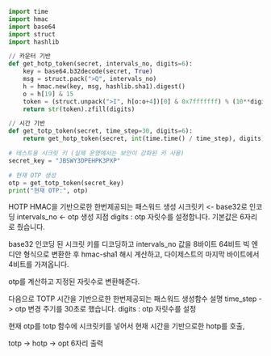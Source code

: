 ```python
import time
import hmac
import base64
import struct
import hashlib

// 카운터 기반
def get_hotp_token(secret, intervals_no, digits=6):
    key = base64.b32decode(secret, True)
    msg = struct.pack(">Q", intervals_no)
    h = hmac.new(key, msg, hashlib.sha1).digest()
    o = h[19] & 15
    token = (struct.unpack(">I", h[o:o+4])[0] & 0x7fffffff) % (10**digits)
    return str(token).zfill(digits)

// 시간 기반
def get_totp_token(secret, time_step=30, digits=6):
    return get_hotp_token(secret, int(time.time() / time_step), digits)

# 테스트용 시크릿 키 (실제 운영에서는 보안이 강화된 키 사용)
secret_key = "JBSWY3DPEHPK3PXP"

# 현재 OTP 생성
otp = get_totp_token(secret_key)
print("현재 OTP:", otp)
```
HOTP HMAC을 기반으로한 한번제공되는 패스워드 생성
시크릿키 <- base32로 인코딩
intervals_no <- otp 생성 지점
digits : otp 자릿수를 설정합니다. 기본값은 6자리로 줬습니다.  

base32 인코딩 된 시크릿 키를 디코딩하고
intervals_no 값을 8바이트 64비트 빅 엔디안 형식으로 변환한 후 
hmac-sha1 해시 계산하고, 다이제스트의 마지막 바이트에서 4비트를 가져옵니다.

otp를 계산하고 지정된 자릿수로 변환해준다.

다음으로 TOTP 시간을 기반으로한 한번제공되는 패스워드 생성함수 설명
time_step -> otp 변경 주기를 30초로 했습니다.
digits : otp 자릿수를 설정

현재 otp를 totp 함수에 시크릿키를 넣어서 현재 시간을 기반으로한 hotp를 호출, 


totp -> hotp -> opt 6자리 출력
